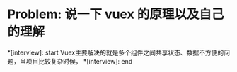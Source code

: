 # Problem: 说一下 vuex 的原理以及自己的理解

*[interview]: start
Vuex主要解决的就是多个组件之间共享状态、数据不方便的问题，当项目比较复杂时候，
*[interview]: end
